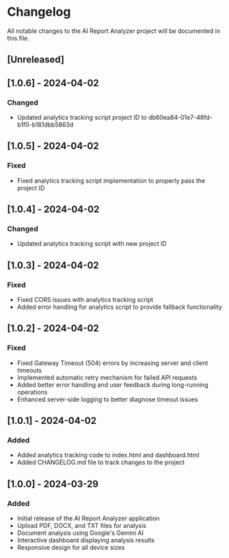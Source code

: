 # Changelog

All notable changes to the AI Report Analyzer project will be documented in this file.

## [Unreleased]

## [1.0.6] - 2024-04-02

### Changed
- Updated analytics tracking script project ID to db60ea84-01e7-48fd-b1f0-b181dbb5863d

## [1.0.5] - 2024-04-02

### Fixed
- Fixed analytics tracking script implementation to properly pass the project ID

## [1.0.4] - 2024-04-02

### Changed
- Updated analytics tracking script with new project ID

## [1.0.3] - 2024-04-02

### Fixed
- Fixed CORS issues with analytics tracking script
- Added error handling for analytics script to provide fallback functionality

## [1.0.2] - 2024-04-02

### Fixed
- Fixed Gateway Timeout (504) errors by increasing server and client timeouts
- Implemented automatic retry mechanism for failed API requests
- Added better error handling and user feedback during long-running operations
- Enhanced server-side logging to better diagnose timeout issues

## [1.0.1] - 2024-04-02

### Added
- Added analytics tracking code to index.html and dashboard.html
- Added CHANGELOG.md file to track changes to the project

## [1.0.0] - 2024-03-29

### Added
- Initial release of the AI Report Analyzer application
- Upload PDF, DOCX, and TXT files for analysis
- Document analysis using Google's Gemini AI
- Interactive dashboard displaying analysis results
- Responsive design for all device sizes 